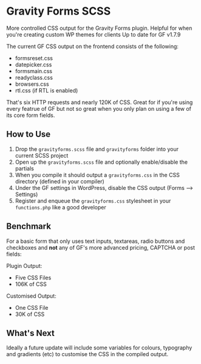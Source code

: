 # Gravity Forms SCSS

More controlled CSS output for the Gravity Forms plugin. Helpful for when you're creating custom WP themes for clients Up to date for GF v1.7.9

The current GF CSS output on the frontend consists of the following:

- formsreset.css
- datepicker.css
- formsmain.css
- readyclass.css
- browsers.css
- rtl.css (if RTL is enabled)

That's six HTTP requests and nearly 120K of CSS. Great for if you're using every featrue of GF but not so great when you only plan on using a few of its core form fields.

## How to Use

1. Drop the `gravityforms.scss` file and `gravityforms` folder into your current SCSS project
2. Open up the `gravityforms.scss` file and optionally enable/disable the partials
3. When you compile it should output a `gravityforms.css` in the CSS directory (defined in your compiler)
4. Under the GF settings in WordPress, disable the CSS output (Forms --> Settings)
5. Register and enqueue the `gravityforms.css` stylesheet in your `functions.php` like a good developer

## Benchmark

For a basic form that only uses text inputs, textareas, radio buttons and checkboxes and **not** any of GF's more advanced pricing, CAPTCHA or post fields:

Plugin Output:

- Five CSS Files
- 106K of CSS

Customised Output:

- One CSS File
- 30K of CSS

## What's Next

Ideally a future update will include some variables for colours, typography and gradients (etc) to customise the CSS in the compiled output.